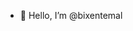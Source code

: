 - 👋 Hello, I’m @bixentemal

<!---
bixentemal/bixentemal is a ✨ special ✨ repository because its `README.md` (this file) appears on your GitHub profile.
You can click the Preview link to take a look at your changes.
--->
